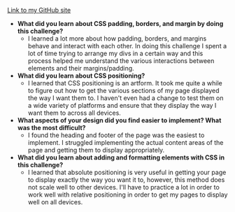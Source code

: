 [Link to my GitHub site](http://kmark1625.github.io/index.html)
* **What did you learn about CSS padding, borders, and margin by doing this challenge?**
  * I learned a lot more about how padding, borders, and margins behave and interact with each other.  In doing this challenge I spent a lot of time trying to arrange my divs in a certain way and this process helped me understand the various interactions between elements and their margins/padding.
* **What did you learn about CSS positioning?**
  * I learned that CSS positioning is an artform.  It took me quite a while to figure out how to get the various sections of my page displayed the way I want them to.  I haven't even had a change to test them on a wide variety of platforms and ensure that they display the way I want them to across all devices.
* **What aspects of your design did you find easier to implement? What was the most difficult?**
  * I found the heading and footer of the page was the easiest to implement.  I struggled implementing the actual content areas of the page and getting them to display appropriately.
* **What did you learn about adding and formatting elements with CSS in this challenge?**
  * I learned that absolute positioning is very useful in getting your page to display exactly the way you want it to, however, this method does not scale well to other devices.  I'll have to practice a lot in order to work well with relative positioning in order to get my pages to display well on all devices.
